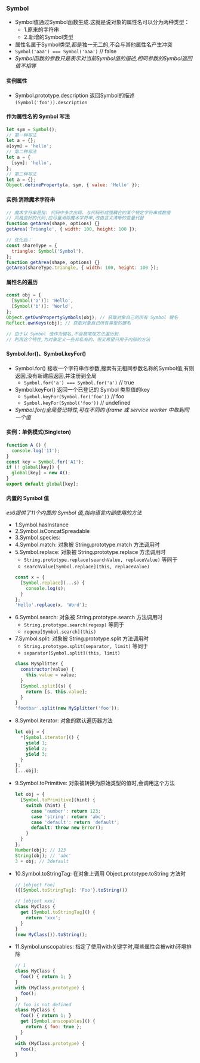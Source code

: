 ### Symbol
- Symbol值通过Symbol函数生成.这就是说对象的属性名可以分为两种类型：
  - 1.原来的字符串
  - 2.新增的Symbol类型
- 属性名属于Symbol类型,都是独一无二的,不会与其他属性名产生冲突
- `Symbol('aaa') === Symbol('aaa')` // false
- *Symbol函数的参数只是表示对当前Symbol值的描述,相同参数的Symbol返回值不相等*

#### 实例属性
- Symbol.prototype.description 返回Symbol的描述 `(Symbol('foo')).description`

#### 作为属性名的 Symbol 写法

```js
let sym = Symbol();
// 第一种写法
let a = {};
a[sym] = 'hello';
// 第二种写法
let a = {
  [sym]: 'hello',
};
// 第三种写法
let a = {};
Object.defineProperty(a, sym, { value: 'Hello' });
```

#### 实例:消除魔术字符串
```js
// 魔术字符串是指: 代码中多次出现、与代码形成强耦合的某个特定字符串或数值
// 风格良好的代码,应尽量消除魔术字符串,改由含义清晰的变量代替
function getArea(shape, options) {}
getArea('Triangle', { width: 100, height: 100 });

// 优化后：
const shareType = {
  triangle: Symbol('Symbol'),
};
function getArea(shape, options) {}
getArea(shareType.triangle, { width: 100, height: 100 });
```

#### 属性名的遍历
```js
const obj = {
  [Symbol('a')]: 'Hello',
  [Symbol('b')]: 'World',
};
Object.getOwnPropertySymbols(obj); // 获取对象自己的所有 Symbol 键名
Reflect.ownKeys(obj); // 获取对象自己所有类型的键名

// 由于以 Symbol 值作为键名,不会被常规方法遍历到.
// 利用这个特性,为对象定义一些非私有的、但又希望只用于内部的方法
```

#### Symbol.for()、Symbol.keyFor()
- Symbol.for() 接收一个字符串作参数,搜索有无相同参数名称的Symbol值,有则返回,没有新建后返回,并注册到全局
  - `Symbol.for('a') === Symbol.for('a')` // true
- Symbol.keyFor() 返回一个已登记的 Symbol 类型值的key
  - `Symbol.keyFor(Symbol.for('foo'))` // foo
  - `Symbol.keyFor(Symbol('foo'))` // undefined
- *Symbol.for()全局登记特性,可在不同的 iframe 或 service worker 中取到同一个值*

#### 实例：单例模式(Singleton)

```js
function A () {
  console.log('11');
}
const key = Symbol.for('A1');
if (! global[key]) {
  global[key] = new A();
}
export default global[key];
```

#### 内置的 Symbol 值
*es6提供了11个内置的 Symbol 值,指向语言内部使用的方法*
- 1.Symbol.hasInstance
- 2.Symbol.isConcatSpreadable
- 3.Symbol.species:
- 4.Symbol.match: 对象被 String.prototype.match 方法调用时
- 5.Symbol.replace: 对象被 String.prototype.replace 方法调用时
  - `String.prototype.replace(searchValue, replaceValue)` 等同于
  - `searchValue[Symbol.replace](this, replaceValue)`
  ```js
  const x = {
    [Symbol.replace](...s) {
      console.log(s);
    }
  };
  'Hello'.replace(x, 'Word');
  ```
- 6.Symbol.search: 对象被 String.prototype.search 方法调用时
  - `String.prototype.search(regexp)` 等同于
  - `regexp[Symbol.search](this)`
- 7.Symbol.split: 对象被 String.prototype.split 方法调用时
  - `String.prototype.split(separator, limit)` 等同于
  - `separator[Symbol.split](this, limit)`
  ```js
  class MySplitter {
    constructor(value) {
      this.value = value;
    }
    [Symbol.split](s) {
      return [s, this.value];
    }
  }
  'footbar'.split(new MySplitter('foo'));
  ```
- 8.Symbol.iterator: 对象的默认遍历器方法
  ```js
  let obj = {
    *[Symbol.iterator]() {
      yield 1;
      yield 2;
      yield 3;
    }
  };
  [...obj];
  ```
- 9.Symbol.toPrimitive: 对象被转换为原始类型的值时,会调用这个方法
  ```js
  let obj = {
    [Symbol.toPrimitive](hint) {
      switch (hint) {
        case 'number': return 123;
        case 'string': return 'abc';
        case 'default': return 'default';
        default: throw new Error();
      }
    }
  };
  Number(obj); // 123
  String(obj); // 'abc'
  3 + obj; // 3default
  ```
- 10.Symbol.toStringTag: 在对象上调用 Object.prototype.toString 方法时
  ```js
  // [object Foo]
  ({[Symbol.toStringTag]: 'Foo'}.toString())

  // [object xxx]
  class MyClass {
    get [Symbol.toStringTag]() {
      return 'xxx';
    }
  }
  (new MyClass()).toString();
  ```
- 11.Symbol.unscopables: 指定了使用with关键字时,哪些属性会被with环境排除
  ```js
  // 1
  class MyClass {
    foo() { return 1; }
  }
  with (MyClass.prototype) {
    foo();
  }
  // foo is not defined
  class MyClass {
    foo() { return 1; }
    get [Symbol.unscopables]() {
      return { foo: true };
    }
  }
  with (MyClass.prototype) {
    foo();
  }
  ```